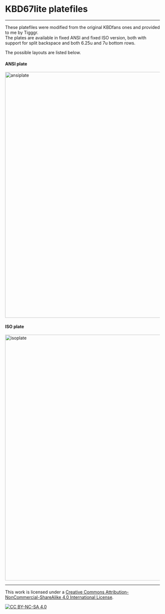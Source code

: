 # KBD67lite platefiles

---

These platefiles were modified from the original KBDfans ones and provided to me by Tigggr.  
The plates are available in fixed ANSI and fixed ISO version, both with support for split backspace and both 6.25u and 7u bottom rows.

The possible layouts are listed below.

#### ANSI plate
<img src="https://i.imgur.com/8ywz6it.png" alt="ansiplate" width="800"/>

#### ISO plate
<img src="https://i.imgur.com/8HMaZwU.png" alt="isoplate" width="800"/>

---

This work is licensed under a
[Creative Commons Attribution-NonCommercial-ShareAlike 4.0 International License][cc-by-nc-sa].

[![CC BY-NC-SA 4.0][cc-by-nc-sa-image]][cc-by-nc-sa]

[cc-by-nc-sa]: http://creativecommons.org/licenses/by-nc-sa/4.0/
[cc-by-nc-sa-image]: https://licensebuttons.net/l/by-nc-sa/4.0/88x31.png
[cc-by-nc-sa-shield]: https://img.shields.io/badge/License-CC%20BY--NC--SA%204.0-lightgrey.svg

